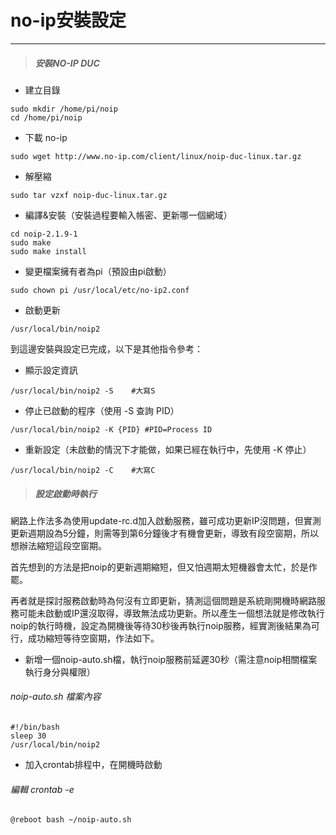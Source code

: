 # no-ip安裝設定

---

> ##### 安裝NO-IP DUC

* 建立目錄

```
sudo mkdir /home/pi/noip
cd /home/pi/noip
```

* 下載 no-ip

```
sudo wget http://www.no-ip.com/client/linux/noip-duc-linux.tar.gz
```

* 解壓縮

```
sudo tar vzxf noip-duc-linux.tar.gz
```

* 編譯&安裝（安裝過程要輸入帳密、更新哪一個網域）

```
cd noip-2.1.9-1
sudo make
sudo make install
```

* 變更檔案擁有者為pi（預設由pi啟動）

```
sudo chown pi /usr/local/etc/no-ip2.conf
```

* 啟動更新

```
/usr/local/bin/noip2
```

到這邊安裝與設定已完成，以下是其他指令參考：

* 顯示設定資訊

```
/usr/local/bin/noip2 -S    #大寫S
```

* 停止已啟動的程序（使用 -S 查詢 PID）

```
/usr/local/bin/noip2 -K {PID} #PID=Process ID
```

* 重新設定（未啟動的情況下才能做，如果已經在執行中，先使用 -K 停止）

```
/usr/local/bin/noip2 -C    #大寫C
```

> ##### 設定啟動時執行

網路上作法多為使用update-rc.d加入啟動服務，雖可成功更新IP沒問題，但實測更新週期設為5分鐘，則需等到第6分鐘後才有機會更新，導致有段空窗期，所以想辦法縮短這段空窗期。

首先想到的方法是把noip的更新週期縮短，但又怕週期太短機器會太忙，於是作罷。

再者就是探討服務啟動時為何沒有立即更新，猜測這個問題是系統剛開機時網路服務可能未啟動或IP還沒取得，導致無法成功更新。所以產生一個想法就是修改執行noip的執行時機，設定為開機後等待30秒後再執行noip服務，經實測後結果為可行，成功縮短等待空窗期，作法如下。

* 新增一個noip-auto.sh檔，執行noip服務前延遲30秒（需注意noip相關檔案執行身分與權限）

###### noip-auto.sh 檔案內容

```
#!/bin/bash
sleep 30
/usr/local/bin/noip2
```

* 加入crontab排程中，在開機時啟動

###### 編輯 crontab -e

```
@reboot bash ~/noip-auto.sh
```



